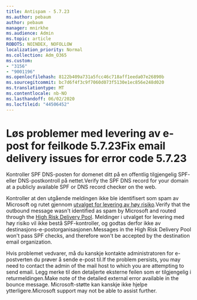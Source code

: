 ```yaml
---
title: Antispam - 5.7.23
ms.author: pebaum
author: pebaum
manager: mnirkhe
ms.audience: Admin
ms.topic: article
ROBOTS: NOINDEX, NOFOLLOW
localization_priority: Normal
ms.collection: Adm_O365
ms.custom:
- "3156"
- "9001196"
ms.openlocfilehash: 8122b409a731a5fcc46c718aff1eeda07e26890b
ms.sourcegitcommit: bc7d6f4f3c9f7060d073f5130e1ec856e248d020
ms.translationtype: MT
ms.contentlocale: nb-NO
ms.lasthandoff: 06/02/2020
ms.locfileid: "44506452"
---
```

# <a name="fix-email-delivery-issues-for-error-code-5723"></a><span data-ttu-id="23727-102">Løs problemer med levering av e-post for feilkode 5.7.23</span><span class="sxs-lookup"><span data-stu-id="23727-102">Fix email delivery issues for error code 5.7.23</span></span>

<span data-ttu-id="23727-103">Kontroller SPF DNS-posten for domenet ditt på en offentlig tilgjengelig SPF- eller DNS-postkontroll på nettet.</span><span class="sxs-lookup"><span data-stu-id="23727-103">Verify the SPF DNS record for your domain at a publicly available SPF or DNS record checker on the web.</span></span>

<span data-ttu-id="23727-104">Kontroller at den utgående meldingen ikke ble identifisert som spam av Microsoft og rutet gjennom [utvalget for levering av høy risiko](https://docs.microsoft.com/microsoft-365/security/office-365-security/high-risk-delivery-pool-for-outbound-messages).</span><span class="sxs-lookup"><span data-stu-id="23727-104">Verify that the outbound message wasn't identified as spam by Microsoft and routed through the [High Risk Delivery Pool](https://docs.microsoft.com/microsoft-365/security/office-365-security/high-risk-delivery-pool-for-outbound-messages).</span></span> <span data-ttu-id="23727-105">Meldinger i utvalget for levering med høy risiko vil ikke bestå SPF-kontroller, og godtas derfor ikke av destinasjons-e-postorganisasjonen.</span><span class="sxs-lookup"><span data-stu-id="23727-105">Messages in the High Risk Delivery Pool won't pass SPF checks, and therefore won't be accepted by the destination email organization.</span></span>

<span data-ttu-id="23727-106">Hvis problemet vedvarer, må du kanskje kontakte administratoren for e-postverten du prøver å sende e-post til.</span><span class="sxs-lookup"><span data-stu-id="23727-106">If the problem persists, you may need to contact the admin of the mail host to which you are attempting to send email.</span></span> <span data-ttu-id="23727-107">Legg merke til den detaljerte eksterne feilen som er tilgjengelig i returmeldingen.</span><span class="sxs-lookup"><span data-stu-id="23727-107">Make note of the detailed external error available in the bounce message.</span></span> <span data-ttu-id="23727-108">Microsoft-støtte kan kanskje ikke hjelpe ytterligere.</span><span class="sxs-lookup"><span data-stu-id="23727-108">Microsoft support may not be able to assist further.</span></span>
